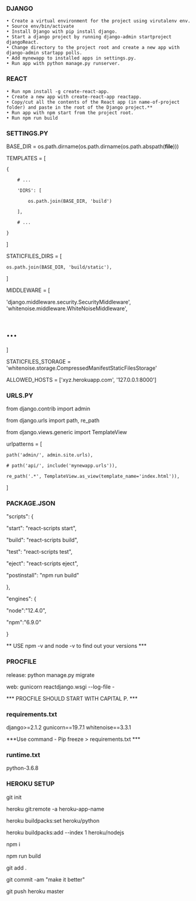 ### DJANGO 

 
    • Create a virtual environment for the project using virutalenv env. 
    • Source env/bin/activate 
    • Install Django with pip install django. 
    • Start a django project by running django-admin startproject djangoReact. 
    • Change directory to the project root and create a new app with django-admin startapp polls. 
    • Add mynewapp to installed apps in settings.py. 
    • Run app with python manage.py runserver.

### REACT

    • Run npm install -g create-react-app. 
    • Create a new app with create-react-app reactapp. 
    • Copy/cut all the contents of the React app (in name-of-project folder) and paste in the root of the Django project.** 
    • Run app with npm start from the project root.
    • Run npm run build 

### SETTINGS.PY

BASE_DIR = os.path.dirname(os.path.dirname(os.path.abspath(__file__)))

TEMPLATES = [

    {
    
        # ...
        
        'DIRS': [
        
            os.path.join(BASE_DIR, 'build')
            
        ],
        
        # ...
        
    }
    
]

STATICFILES_DIRS = [

    os.path.join(BASE_DIR, 'build/static'),
    
]

MIDDLEWARE = [

  'django.middleware.security.SecurityMiddleware',
  'whitenoise.middleware.WhiteNoiseMiddleware',
  
  # ...
  
]

STATICFILES_STORAGE = 'whitenoise.storage.CompressedManifestStaticFilesStorage'

ALLOWED_HOSTS = ['xyz.herokuapp.com', '127.0.0.1:8000']

### URLS.PY

from django.contrib import admin

from django.urls import path, re_path

from django.views.generic import TemplateView

urlpatterns = [

    path('admin/', admin.site.urls),
    
    # path('api/', include('mynewapp.urls')),
    
    re_path('.*', TemplateView.as_view(template_name='index.html')),
    
]

### PACKAGE.JSON

"scripts": {

"start": "react-scripts start",

"build": "react-scripts build",

"test": "react-scripts test",

"eject": "react-scripts eject",

"postinstall": "npm run build"

},

"engines": {

"node":"12.4.0",

"npm":"6.9.0"

}


** USE npm -v and node -v to find out your versions ***

### PROCFILE 

release: python manage.py migrate

web: gunicorn reactdjango.wsgi --log-file -

*** PROCFILE SHOULD START WITH CAPITAL P. ***

### requirements.txt

django>=2.1.2
gunicorn==19.7.1
whitenoise==3.3.1

***Use command - Pip freeze > requirements.txt ***

### runtime.txt

python-3.6.8


### HEROKU SETUP

git init

heroku git:remote -a heroku-app-name

heroku buildpacks:set heroku/python

heroku buildpacks:add --index 1 heroku/nodejs

npm i

npm run build

git add .

git commit -am "make it better"

git push heroku master











